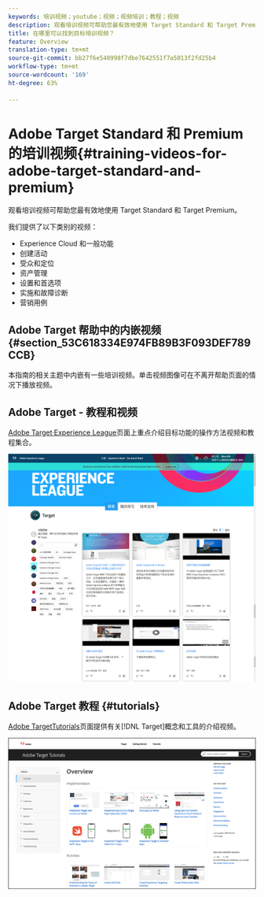 ```yaml
---
keywords: 培训视频；youtube；视频；视频培训；教程；视频
description: 观看培训视频可帮助您最有效地使用 Target Standard 和 Target Premium。
title: 在哪里可以找到目标培训视频？
feature: Overview
translation-type: tm+mt
source-git-commit: bb27f6e540998f7dbe7642551f7a5013f2fd25b4
workflow-type: tm+mt
source-wordcount: '169'
ht-degree: 63%

---
```



# Adobe Target Standard 和 Premium 的培训视频{#training-videos-for-adobe-target-standard-and-premium}

观看培训视频可帮助您最有效地使用 Target Standard 和 Target Premium。

我们提供了以下类别的视频：

* Experience Cloud 和一般功能
* 创建活动
* 受众和定位
* 资产管理
* 设置和首选项
* 实施和故障诊断
* 营销用例

## Adobe Target 帮助中的内嵌视频 {#section_53C618334E974FB89B3F093DEF789CCB}

本指南的相关主题中内嵌有一些培训视频。单击视频图像可在不离开帮助页面的情况下播放视频。

## Adobe Target - 教程和视频

[Adobe Target·Experience League](https://guided.adobe.com/#recommended/solutions/target)页面上重点介绍目标功能的操作方法视频和教程集合。

![Experience League 视频](/help/c-intro/assets/experience-league.png)

## Adobe Target 教程 {#tutorials}

[Adobe TargetTutorials](https://experienceleague.adobe.com/docs/target-learn/tutorials/overview.html)页面提供有关[!DNL Target]概念和工具的介绍视频。

![Adobe Target 教程](/help/c-intro/assets/adobe-target-tutorials-new.png)